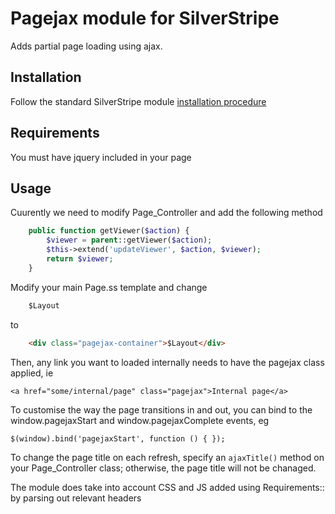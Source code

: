 # Pagejax module for SilverStripe

Adds partial page loading using ajax. 

## Installation

Follow the standard SilverStripe module [installation procedure](http://doc.silverstripe.com/framework/en/topics/modules#installation)

## Requirements

You must have jquery included in your page 

## Usage

Cuurently we need to modify Page_Controller and add the following method
```php
	public function getViewer($action) {
        $viewer = parent::getViewer($action);
		$this->extend('updateViewer', $action, $viewer);
        return $viewer;
    }
```

Modify your main Page.ss template and change
```html
	$Layout
```
to 
```html
	<div class="pagejax-container">$Layout</div>
```

Then, any link you want to loaded internally needs to have the pagejax 
class applied, ie

	<a href="some/internal/page" class="pagejax">Internal page</a>


To customise the way the page transitions in and out, you can bind to the 
window.pagejaxStart and window.pagejaxComplete events, eg

	$(window).bind('pagejaxStart', function () { });

To change the page title on each refresh, specify an `ajaxTitle()` method on
your Page_Controller class; otherwise, the page title will not be chanaged.

The module does take into account CSS and JS added using Requirements:: by
parsing out relevant headers 

